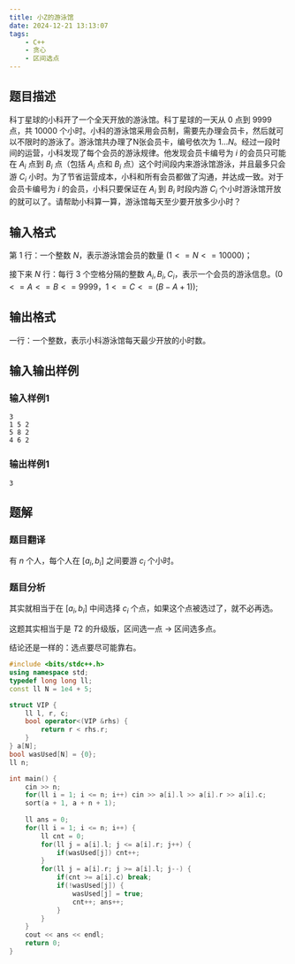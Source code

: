```yaml
---
title: 小Z的游泳馆
date: 2024-12-21 13:13:07
tags:
    - C++
    - 贪心
    - 区间选点
---
```


## 题目描述

科丁星球的小科开了一个全天开放的游泳馆。科丁星球的一天从 $0$ 点到 $9999$ 点，共 $10000$ 个小时。小科的游泳馆采用会员制，需要先办理会员卡，然后就可以不限时的游泳了。游泳馆共办理了N张会员卡，编号依次为 $1 \dots N$。经过一段时间的运营，小科发现了每个会员的游泳规律。他发现会员卡编号为 $i$ 的会员只可能在 $A_i$ 点到 $B_i$ 点（包括 $A_i$ 点和 $B_i$ 点）这个时间段内来游泳馆游泳，并且最多只会游 $C_i$ 小时。为了节省运营成本，小科和所有会员都做了沟通，并达成一致。对于会员卡编号为 $i$ 的会员，小科只要保证在 $A_i$ 到 $B_i$ 时段内游 $C_i$ 个小时游泳馆开放的就可以了。请帮助小科算一算，游泳馆每天至少要开放多少小时？

## 输入格式

第 $1$ 行：一个整数 $N$，表示游泳馆会员的数量 $(1 <= N <= 10000)$；

接下来 $N$ 行：每行 $3$ 个空格分隔的整数 $A_i, B_i, C_i$，表示一个会员的游泳信息。$(0 <= A <= B <= 9999，1 <= C <= (B - A + 1))$;

## 输出格式

一行：一个整数，表示小科游泳馆每天最少开放的小时数。

## 输入输出样例

### 输入样例1

```plaintext
3
1 5 2
5 8 2
4 6 2
```

### 输出样例1

```plaintext
3
```

## 题解

### 题目翻译

有 $n$ 个人，每个人在 $[a_i,b_i]$ 之间要游 $c_i$ 个小时。

### 题目分析

其实就相当于在 $[a_i,b_i]$ 中间选择 $c_i$ 个点，如果这个点被选过了，就不必再选。

这题其实相当于是 $T2$ 的升级版，区间选一点 $\to$ 区间选多点。

结论还是一样的：选点要尽可能靠右。

```c++
#include <bits/stdc++.h>
using namespace std;
typedef long long ll;
const ll N = 1e4 + 5;

struct VIP {
    ll l, r, c;
    bool operator<(VIP &rhs) {
        return r < rhs.r;
    }
} a[N];
bool wasUsed[N] = {0};
ll n;

int main() {
    cin >> n;
    for(ll i = 1; i <= n; i++) cin >> a[i].l >> a[i].r >> a[i].c;
    sort(a + 1, a + n + 1);
    
    ll ans = 0;
    for(ll i = 1; i <= n; i++) {
        ll cnt = 0;
        for(ll j = a[i].l; j <= a[i].r; j++) {
            if(wasUsed[j]) cnt++;
        }
        for(ll j = a[i].r; j >= a[i].l; j--) {
            if(cnt >= a[i].c) break;
            if(!wasUsed[j]) {
                wasUsed[j] = true;
                cnt++; ans++;
            }
        }
    }
    cout << ans << endl;
    return 0;
}

```